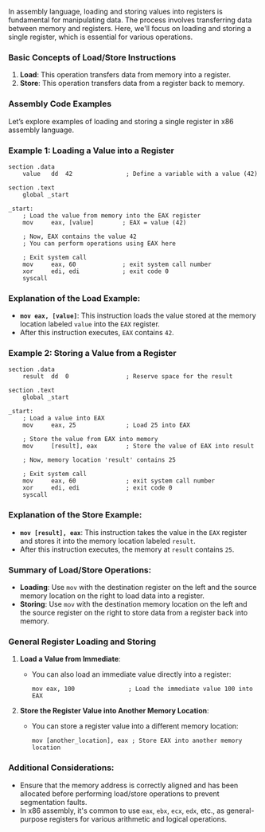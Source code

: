 In assembly language, loading and storing values into registers is fundamental for manipulating data. The process involves transferring data between memory and registers. Here, we'll focus on loading and storing a single register, which is essential for various operations.

### Basic Concepts of Load/Store Instructions

1. **Load**: This operation transfers data from memory into a register. 
2. **Store**: This operation transfers data from a register back to memory.

### Assembly Code Examples

Let’s explore examples of loading and storing a single register in x86 assembly language.

### Example 1: Loading a Value into a Register

```assembly
section .data
    value   dd  42               ; Define a variable with a value (42)

section .text
    global _start

_start:
    ; Load the value from memory into the EAX register
    mov     eax, [value]        ; EAX = value (42)

    ; Now, EAX contains the value 42
    ; You can perform operations using EAX here

    ; Exit system call
    mov     eax, 60             ; exit system call number
    xor     edi, edi            ; exit code 0
    syscall
```

### Explanation of the Load Example:
- **`mov eax, [value]`**: This instruction loads the value stored at the memory location labeled `value` into the `EAX` register.
- After this instruction executes, `EAX` contains `42`.

### Example 2: Storing a Value from a Register

```assembly
section .data
    result  dd  0                ; Reserve space for the result

section .text
    global _start

_start:
    ; Load a value into EAX
    mov     eax, 25              ; Load 25 into EAX

    ; Store the value from EAX into memory
    mov     [result], eax        ; Store the value of EAX into result

    ; Now, memory location 'result' contains 25

    ; Exit system call
    mov     eax, 60              ; exit system call number
    xor     edi, edi             ; exit code 0
    syscall
```

### Explanation of the Store Example:
- **`mov [result], eax`**: This instruction takes the value in the `EAX` register and stores it into the memory location labeled `result`.
- After this instruction executes, the memory at `result` contains `25`.

### Summary of Load/Store Operations:
- **Loading**: Use `mov` with the destination register on the left and the source memory location on the right to load data into a register.
- **Storing**: Use `mov` with the destination memory location on the left and the source register on the right to store data from a register back into memory.

### General Register Loading and Storing

1. **Load a Value from Immediate**: 
   - You can also load an immediate value directly into a register:
     ```assembly
     mov eax, 100               ; Load the immediate value 100 into EAX
     ```

2. **Store the Register Value into Another Memory Location**:
   - You can store a register value into a different memory location:
     ```assembly
     mov [another_location], eax ; Store EAX into another memory location
     ```

### Additional Considerations:
- Ensure that the memory address is correctly aligned and has been allocated before performing load/store operations to prevent segmentation faults.
- In x86 assembly, it's common to use `eax`, `ebx`, `ecx`, `edx`, etc., as general-purpose registers for various arithmetic and logical operations.
